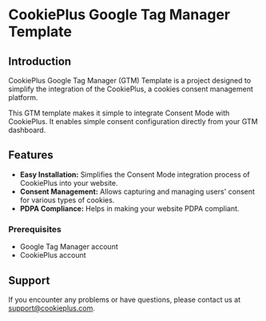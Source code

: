 # CookiePlus Google Tag Manager Template

## Introduction
CookiePlus Google Tag Manager (GTM) Template is a project designed to simplify the integration of the CookiePlus, a cookies consent management platform.

This GTM template makes it simple to integrate Consent Mode with CookiePlus. It enables simple consent configuration directly from your GTM dashboard. 

## Features

* **Easy Installation:** Simplifies the Consent Mode integration process of CookiePlus into your website.
* **Consent Management:** Allows capturing and managing users' consent for various types of cookies.
* **PDPA Compliance:** Helps in making your website PDPA compliant.

### Prerequisites

* Google Tag Manager account
* CookiePlus account

## Support

If you encounter any problems or have questions, please contact us at support@cookieplus.com.

